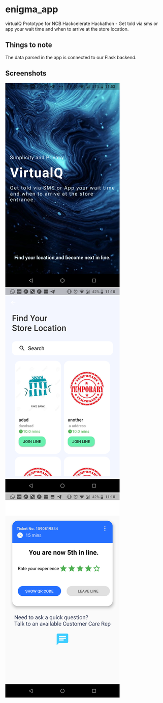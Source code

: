 # enigma_app

virtualQ Prototype for NCB Hackcelerate Hackathon - Get told via sms or app your wait time and when to arrive at the store location.

## Things to note

The data parsed in the app is connected to our Flask backend. 

## Screenshots

![Welcome Screen](screenshots/welcomescreen.png)
![Store Screen](screenshots/merchantstores.png)
![Queue Screen](screenshots/queue.png)